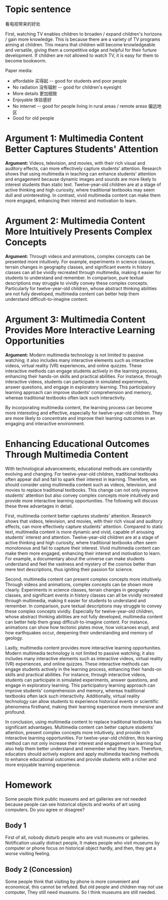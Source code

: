 # Topic sentence

看电视带来的好处

First, watching TV enables children to broaden / expand children's horizons / gain more knowledge.
This is because there are a variety of TV programs aiming at  children.
This means that children willl become knowledgeable and versatile, giving them a competitive edge and
helpful for their furture development.
If children are not allowed to watch TV, it is easy for them to become bookworm.

Paper media:

- affordable 买得起 -- good for students and poor people
- No radiation 没有辐射 -- good for children's eyesight
- More details 更加细致
- Enjoyable 体验感好
- No internet -- good for people living in rural areas / remote areas 偏远地区
- Good for old people

# Argument 1: Multimedia Content Better Captures Students' Attention

**Argument:** Videos, television, and movies, with their rich visual and auditory effects, can more effectively capture students' attention. Research shows that using multimedia in teaching can enhance students' attention and engagement because dynamic images and sounds are more likely to interest students than static text. Twelve-year-old children are at a stage of active thinking and high curiosity, where traditional textbooks may seem dull and uninteresting. In contrast, vivid multimedia content can make them more engaged, enhancing their interest and motivation to learn.

# Argument 2: Multimedia Content More Intuitively Presents Complex Concepts

**Argument:** Through videos and animations, complex concepts can be presented more intuitively. For example, experiments in science classes, terrain changes in geography classes, and significant events in history classes can all be vividly recreated through multimedia, making it easier for students to understand and remember. In comparison, pure textual descriptions may struggle to vividly convey these complex concepts. Particularly for twelve-year-old children, whose abstract thinking abilities are not fully developed, multimedia content can better help them understand difficult-to-imagine content.

# Argument 3: Multimedia Content Provides More Interactive Learning Opportunities

**Argument:** Modern multimedia technology is not limited to passive watching; it also includes many interactive elements such as interactive videos, virtual reality (VR) experiences, and online quizzes. These interactive methods can engage students actively in the learning process, enhancing their hands-on skills and practical abilities. For instance, through interactive videos, students can participate in simulated experiments, answer questions, and engage in exploratory learning. This participatory learning approach can improve students' comprehension and memory, whereas traditional textbooks often lack such interactivity.

By incorporating multimedia content, the learning process can become more interesting and effective, especially for twelve-year-old children. They are more likely to concentrate and improve their learning outcomes in an engaging and interactive environment.

# Enhancing Educational Outcomes Through Multimedia Content

With technological advancements, educational methods are constantly evolving and changing. For twelve-year-old children, traditional textbooks often appear dull and fail to spark their interest in learning. Therefore, we should consider using multimedia content such as videos, television, and movies to replace traditional textbooks. This change can not only improve students' attention but also convey complex concepts more intuitively and provide more interactive learning opportunities. The following will discuss these three advantages in detail.

First, multimedia content better captures students' attention. Research shows that videos, television, and movies, with their rich visual and auditory effects, can more effectively capture students' attention. Compared to static text, multimedia content is more dynamic and vivid, capable of arousing students' interest and attention. Twelve-year-old children are at a stage of active thinking and high curiosity, where traditional textbooks often seem monotonous and fail to capture their interest. Vivid multimedia content can make them more engaged, enhancing their interest and motivation to learn. For example, a documentary about the universe can make students understand and feel the vastness and mystery of the cosmos better than mere text descriptions, thus igniting their passion for science.

Second, multimedia content can present complex concepts more intuitively. Through videos and animations, complex concepts can be shown more clearly. Experiments in science classes, terrain changes in geography classes, and significant events in history classes can all be vividly recreated through multimedia, making it easier for students to understand and remember. In comparison, pure textual descriptions may struggle to convey these complex concepts vividly. Especially for twelve-year-old children, whose abstract thinking abilities are not fully developed, multimedia content can better help them grasp difficult-to-imagine content. For instance, animations can show how tectonic plates move, how volcanoes erupt, and how earthquakes occur, deepening their understanding and memory of geology.

Lastly, multimedia content provides more interactive learning opportunities. Modern multimedia technology is not limited to passive watching; it also includes many interactive elements such as interactive videos, virtual reality (VR) experiences, and online quizzes. These interactive methods can engage students actively in the learning process, enhancing their hands-on skills and practical abilities. For instance, through interactive videos, students can participate in simulated experiments, answer questions, and engage in exploratory learning. This participatory learning approach can improve students' comprehension and memory, whereas traditional textbooks often lack such interactivity. Additionally, virtual reality technology can allow students to experience historical events or scientific phenomena firsthand, making their learning experience more immersive and profound.

In conclusion, using multimedia content to replace traditional textbooks has significant advantages. Multimedia content can better capture students' attention, present complex concepts more intuitively, and provide rich interactive learning opportunities. For twelve-year-old children, this learning method can not only increase their interest and engagement in learning but also help them better understand and remember what they learn. Therefore, educators should actively explore and apply multimedia teaching methods to enhance educational outcomes and provide students with a richer and more enjoyable learning experience.

# Homework

Some people think public museums and art galleries are not needed because people can see historical
objects and works of art using computers. Do you agree or disagree?

## Body 1

First of all, nobody disturb people who are visit museums or galleries. Notification usually distract people,
It makes people who visit museums by computer or phone focus on historical object hardly, and then,
they get a worse visiting feeling.

## Body 2 (Concession)

Some people think that visiting by phone is more convenient and economical, this cannot be refuted. But
old people and children may not use computer, They still need museums. So I think museums are still
needed.